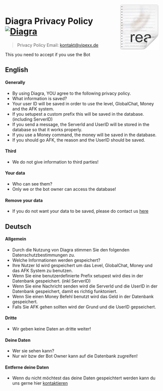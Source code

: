 <img src="icon.png" align="right" />

# Diagra Privacy Policy [![Diagra](https://cdn.rawgit.com/sindresorhus/awesome/d7305f38d29fed78fa85652e3a63e154dd8e8829/media/badge.svg)](https://github.com/sindresorhus/awesome#readme)
> Privacy Policy
> Email: kontakt@vipexx.de

This you need to accept if you use the Bot

## English

#### Generally

- By using Diagra, YOU agree to the following privacy policy.
- What information is saved?
- Your user ID will be saved in order to use the level, GlobalChat, Money and the AFK system.
- If you setupest a custom prefix this will be saved in the database. (including ServerID)
- If you send a message, the ServerId and UserID will be stored in the database so that it works properly.
- If you use a Money command, the money will be saved in the database.
- If you should go AFK, the reason and the UserID should be saved.

#### Third

- We do not give information to third parties!

#### Your data

- Who can see them?
- Only we or the bot owner can access the database!

#### Remove your data

- If you do not want your data to be saved, please do contact us [here](https://dsc.gg/diagra-server)


## Deutsch

#### Allgemein

- Durch die Nutzung von Diagra stimmen Sie den folgenden Datenschutzbestimmungen zu.
- Welche Informationen werden gespeichert?
- Ihre Nutzer Id wird gespeichert um das Level, GlobalChat, Money und das AFK System zu benutzen.
- Wenn Sie eine benutzerdefinierte Prefix setupest wird dies in der Datenbank gespeichert. (inkl ServerID)
- Wenn Sie eine Nachricht senden wird die ServerId und die UserID in der Datenbank gespeichert, damit es richtig funktoniert.
- Wenn Sie einen Money Befehl benutzt wird das Geld in der Datenbank gespeichert.
- Falls Sie AFK gehen sollten wird der Grund und die UserID gepseichert.

#### Dritte

- Wir geben keine Daten an dritte weiter!

#### Deine Daten

- Wer sie sehen kann?
- Nur wir bzw der Bot Owner kann auf die Datenbank zugreifen!

#### Entferne deine Daten

- Wenn du nicht möchtest das deine Daten gespeichtert werden kann du uns gerne hier [kontaktieren](https://dsc.gg/diagra-server)
